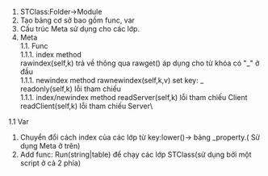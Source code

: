 1. STClass:Folder->Module
1. Tạo bảng cơ sở bao gồm func, var
1. Cấu trúc Meta sử dụng cho các lớp.
1. Meta\
1.1. Func\
1.1.1. index method\
rawindex(self,k) trả về thông qua rawget() áp dụng cho từ khóa có "_" ở đầu\
1.1.1. newindex method
rawnewindex(self,k,v) set key: _<key>\
readonly(self,k) lỗi tham chiếu\
1.1.1. index/newindex method
readServer(self,k) lỗi tham chiếu Client\
readClient(self,k) lỗi tham chiếu Server\
  
1.1  Var
  

1. Chuyển đổi cách index của các lớp từ key:lower()-> bảng _property.( Sử dụng Meta ở trên)
1. Add func: Run(string|table) để chạy các lớp STClass(sử dụng bởi một script ở cả 2 phía)
